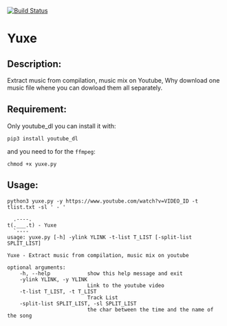 [![Build Status](https://travis-ci.org/hihebark/Yuxe.svg?branch=master)](https://travis-ci.org/hihebark/Yuxe)

Yuxe
====


Description:
------------

Extract music from compilation, music mix on Youtube, 
Why download one music file whene you can dowload them all separately.

Requirement:
------------

Only youtube_dl you can install it with:

    pip3 install youtube_dl

and you need to for the `ffmpeg`:

    chmod +x yuxe.py

Usage:
------

`python3 yuxe.py -y https://www.youtube.com/watch?v=VIDEO_ID -t tlist.txt -sl ' - '`

      .----.
    t(.___.t) - Yuxe
      `----
    usage: yuxe.py [-h] -ylink YLINK -t-list T_LIST [-split-list SPLIT_LIST]

    Yuxe - Extract music from compilation, music mix on youtube

    optional arguments:
        -h, --help            show this help message and exit
        -ylink YLINK, -y YLINK
                              Link to the youtube video
        -t-list T_LIST, -t T_LIST
                              Track List
        -split-list SPLIT_LIST, -sl SPLIT_LIST
                              the char between the time and the name of the song

